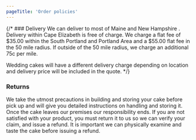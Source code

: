 ```yaml
---
pageTitle: 'Order policies'
---
```


{/* ### Delivery
We can deliver to most of Maine and New Hampshire . Delivery within Cape Elizabeth is free of charge. We charge a flat fee of $35.00 within the South Portland and Portland Area and a $55.00 flat fee in the 50 mile radius. If outside of the 50 mile radius, we charge an additional 75c per mile.

Wedding cakes will have a different delivery charge depending on location and delivery price will be included in the quote. */}

### Returns
We take the utmost precautions in building and storing your cake before pick up and will give you detailed instructions on handling and storing it. Once the cake leaves our premises our responsibility ends. If you are not satisfied with your product, you must return it to us so we can verify your claim, and issue a refund. It is important we can physically examine and taste the cake before issuing a refund.